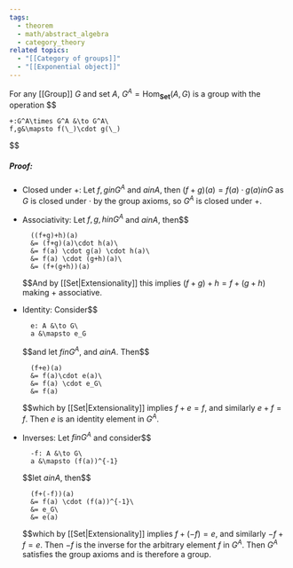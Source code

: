 ```yaml
---
tags:
  - theorem
  - math/abstract_algebra
  - category_theory
related topics:
  - "[[Category of groups]]"
  - "[[Exponential object]]"
---
```

For any [[Group]] $G$ and set $A$, $G^A = \text{Hom}_\mathbf{Set}(A, G)$ is a group with the operation $$

	+:G^A\times G^A &\to G^A\
	f,g&\mapsto f(\_)\cdot g(\_)

$$
##### Proof:
- Closed under $+$:
	Let $f,g in G^A$ and $a in A$, then $(f+g)(a)=f(a)\cdot g(a) in G$ as $G$ is closed under $\cdot$ by the group axioms, so $G^A$ is closed under $+$.
- Associativity:
	Let $f,g,h in G^A$ and $a in A$, then$$
	
		((f+g)+h)(a)
		&= (f+g)(a)\cdot h(a)\
		&= f(a) \cdot g(a) \cdot h(a)\
		&= f(a) \cdot (g+h)(a)\
		&= (f+(g+h))(a)
	
	$$And by [[Set|Extensionality]] this implies $(f+g)+h=f+(g+h)$ making $+$ associative.
- Identity:
	Consider$$
	
		e: A &\to G\
		a &\mapsto e_G
	
	$$and let $f in G^A$, and $a in A$. Then$$
	
		(f+e)(a)
		&= f(a)\cdot e(a)\
		&= f(a) \cdot e_G\
		&= f(a)
	
	$$which by [[Set|Extensionality]] implies $f+e=f$, and similarly $e+f=f$. Then $e$ is an identity element in $G^A$.
- Inverses:
	Let $f in G^A$ and consider$$
	
		-f: A &\to G\
		a &\mapsto (f(a))^{-1}
	
	$$let $a in A$, then$$
	
		(f+(-f))(a)
		&= f(a) \cdot (f(a))^{-1}\
		&= e_G\
		&= e(a)
	
	$$which by [[Set|Extensionality]] implies $f+(-f)=e$, and similarly $-f+f=e$. Then $-f$ is the inverse for the arbitrary element $f$ in $G^A$.
Then $G^A$ satisfies the group axioms and is therefore a group.